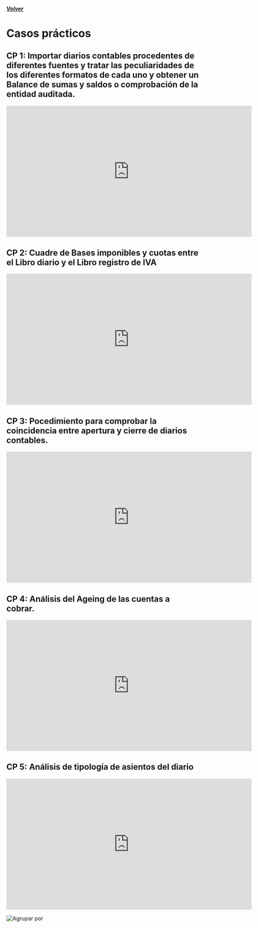 ##### [Volver](/Curso-de-Herramientas-analiticas-para-auditoria-I/pages/Indice_curso.html)
<script src="https://kit.fontawesome.com/065728df02.js" crossorigin="anonymous"></script>

# Casos prácticos

## CP 1: Importar diarios contables procedentes de diferentes fuentes y tratar las peculiaridades de los diferentes formatos de cada uno y obtener un Balance de sumas y saldos o comprobación de la entidad auditada. 

<iframe src="https://player.vimeo.com/video/376582161" width="640" height="342" frameborder="0" allow="autoplay; fullscreen" allowfullscreen></iframe>

##  CP 2: Cuadre de Bases imponibles y cuotas entre el Libro diario y el Libro registro de IVA

<iframe src="https://player.vimeo.com/video/376582161" width="640" height="342" frameborder="0" allow="autoplay; fullscreen" allowfullscreen></iframe>

##  CP 3: Pocedimiento para comprobar la coincidencia entre apertura y cierre de diarios contables.

<iframe src="https://player.vimeo.com/video/376582161" width="640" height="342" frameborder="0" allow="autoplay; fullscreen" allowfullscreen></iframe>

##  CP 4: Análisis del Ageing de las cuentas a cobrar.  

<iframe src="https://player.vimeo.com/video/376582161" width="640" height="342" frameborder="0" allow="autoplay; fullscreen" allowfullscreen></iframe>

##  CP 5: Análisis de tipología de asientos del diario

<iframe src="https://player.vimeo.com/video/376582161" width="640" height="342" frameborder="0" allow="autoplay; fullscreen" allowfullscreen></iframe>


![Agrupar por](/Curso-de-Herramientas-analiticas-para-auditoria-I/images/14.AgruparPor2.png)